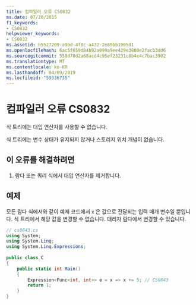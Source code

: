 ```yaml
---
title: 컴파일러 오류 CS0832
ms.date: 07/20/2015
f1_keywords:
- CS0832
helpviewer_keywords:
- CS0832
ms.assetid: b5527209-a9bd-4f8c-a432-2e89bb1905d1
ms.openlocfilehash: 6ac5f659d84b92a099a9ee429e3800e2facb3dd6
ms.sourcegitcommit: 558d78d2a68acd4c95ef23231c8b4e4c7bac3902
ms.translationtype: MT
ms.contentlocale: ko-KR
ms.lasthandoff: 04/09/2019
ms.locfileid: "59336735"
---
```

# <a name="compiler-error-cs0832"></a>컴파일러 오류 CS0832
식 트리에는 대입 연산자를 사용할 수 없습니다.  
  
 식 트리에는 변수 상태가 유지되지 않거나 스토리지 위치 개념이 없습니다.  
  
## <a name="to-correct-this-error"></a>이 오류를 해결하려면  
  
1. 람다 또는 쿼리 식에서 대입 연산자를 제거합니다.  
  
## <a name="example"></a>예제  
 모든 람다 식에서와 같이 예제 코드에서 `x` 은 값으로 전달되는 입력 매개 변수일 뿐입니다. 식 트리에서 해당 값을 변경할 수 없습니다. 대리자 람다에서 변경할 수 있습니다.  
  
```csharp  
// cs0843.cs  
using System;  
using System.Linq;  
using System.Linq.Expressions;  
  
public class C  
{  
    public static int Main()  
    {  
        Expression<Func<int, int>> e = x => x += 5; // CS0843  
        return 1;  
    }  
}  
```
